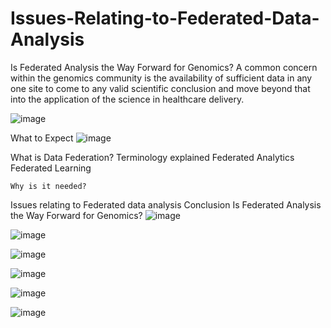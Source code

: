 # Issues-Relating-to-Federated-Data-Analysis
Is Federated Analysis the Way Forward for Genomics?  A common concern within the genomics community is the availability of sufficient data in any one site to come to any valid scientific conclusion and move beyond that into the application of the science in healthcare delivery.

![image](https://user-images.githubusercontent.com/66043834/149645387-258038f1-cc54-4700-b069-462f1e6210d5.png)

What to Expect
![image](https://user-images.githubusercontent.com/66043834/149645390-e6fc12a7-226c-4017-9de7-38f315682541.png)

What is Data Federation?
Terminology explained
	Federated Analytics
	Federated Learning
	
	Why is it needed?

Issues relating to Federated data analysis
Conclusion
	Is Federated Analysis the Way Forward for Genomics?
![image](https://user-images.githubusercontent.com/66043834/149645395-360dac81-2e52-4ac0-96b9-f524575ccb4b.png)

![image](https://user-images.githubusercontent.com/66043834/149645413-06af1a17-f618-4f1c-9598-6f09de780bda.png)

![image](https://user-images.githubusercontent.com/66043834/149645421-c52d2d5f-0536-4575-b56a-bd9be6dc814f.png)

![image](https://user-images.githubusercontent.com/66043834/149645431-043e02ac-fb3a-4fc0-9abb-53bbaeff9080.png)

![image](https://user-images.githubusercontent.com/66043834/149645467-0f482df6-2aa7-4117-8662-b07c40f54c00.png)

![image](https://user-images.githubusercontent.com/66043834/149645474-ee9f15fc-d283-4651-a11c-f43063427321.png)
